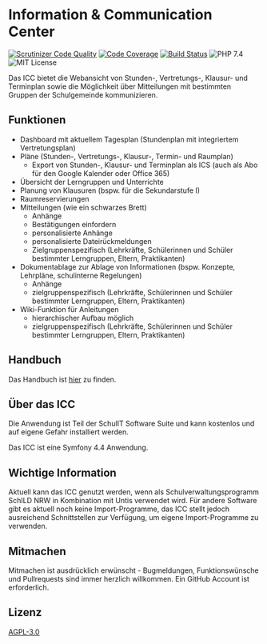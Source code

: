 # Information & Communication Center

[![Scrutinizer Code Quality](https://img.shields.io/scrutinizer/g/schulit/icc.svg?style=flat-square)](https://scrutinizer-ci.com/g/SchulIT/icc/?branch=master) 
[![Code Coverage](https://img.shields.io/scrutinizer/coverage/g/schulit/icc.svg?style=flat-square)](https://scrutinizer-ci.com/g/SchulIT/icc/?branch=master) 
[![Build Status](https://img.shields.io/travis/SchulIT/icc.svg?style=flat-square)](https://travis-ci.org/SchulIT/icc) 
![PHP 7.4](https://img.shields.io/badge/PHP-7.4-success.svg?style=flat-square) 
![MIT License](https://img.shields.io/github/license/schulit/icc.svg?style=flat-square)


Das ICC bietet die Webansicht von Stunden-, Vertretungs-, Klausur- und Terminplan sowie die Möglichkeit über Mitteilungen 
mit bestimmten Gruppen der Schulgemeinde kommunizieren.

## Funktionen

* Dashboard mit aktuellem Tagesplan (Stundenplan mit integriertem Vertretungsplan)
* Pläne (Stunden-, Vertretungs-, Klausur-, Termin- und Raumplan)
    * Export von Stunden-, Klausur- und Terminplan als ICS (auch als Abo für den Google Kalender oder Office 365)
* Übersicht der Lerngruppen und Unterrichte
* Planung von Klausuren (bspw. für die Sekundarstufe I)
* Raumreservierungen
* Mitteilungen (wie ein schwarzes Brett)
    * Anhänge
    * Bestätigungen einfordern
    * personalisierte Anhänge
    * personalisierte Dateirückmeldungen
    * Zielgruppenspezifisch (Lehrkräfte, Schülerinnen und Schüler bestimmter Lerngruppen, Eltern, Praktikanten)
* Dokumentablage zur Ablage von Informationen (bspw. Konzepte, Lehrpläne, schulinterne Regelungen)
    * Anhänge
    * zielgruppenspezifisch (Lehrkräfte, Schülerinnen und Schüler bestimmter Lerngruppen, Eltern, Praktikanten)
* Wiki-Funktion für Anleitungen
    * hierarchischer Aufbau möglich
    * zielgruppenspezifisch (Lehrkräfte, Schülerinnen und Schüler bestimmter Lerngruppen, Eltern, Praktikanten)

## Handbuch

Das Handbuch ist [hier](https://icc.readthedocs.org) zu finden. 

## Über das ICC

Die Anwendung ist Teil der SchulIT Software Suite und kann kostenlos und auf eigene Gefahr installiert werden.

Das ICC ist eine Symfony 4.4 Anwendung.

## Wichtige Information

Aktuell kann das ICC genutzt werden, wenn als Schulverwaltungsprogramm SchILD NRW in Kombination mit Untis verwendet wird.
Für andere Software gibt es aktuell noch keine Import-Programme, das ICC stellt jedoch ausreichend Schnittstellen zur Verfügung,
um eigene Import-Programme zu verwenden.

## Mitmachen

Mitmachen ist ausdrücklich erwünscht - Bugmeldungen, Funktionswünsche und Pullrequests sind immer herzlich willkommen. 
Ein GitHub Account ist erforderlich. 

## Lizenz

[AGPL-3.0](LICENSE)

